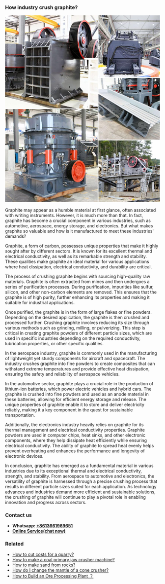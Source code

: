 <h3>How industry crush graphite?</h3><img src='1701744990.jpg' alt=''><p>Graphite may appear as a humble material at first glance, often associated with writing instruments. However, it is much more than that. In fact, graphite has become a crucial component in various industries, such as automotive, aerospace, energy storage, and electronics. But what makes graphite so valuable and how is it manufactured to meet these industries' demands?</p><p>Graphite, a form of carbon, possesses unique properties that make it highly sought after by different sectors. It is known for its excellent thermal and electrical conductivity, as well as its remarkable strength and stability. These qualities make graphite an ideal material for various applications where heat dissipation, electrical conductivity, and durability are critical.</p><p>The process of crushing graphite begins with sourcing high-quality raw materials. Graphite is often extracted from mines and then undergoes a series of purification processes. During purification, impurities like sulfur, silicon, and other non-carbon elements are removed. This ensures that the graphite is of high purity, further enhancing its properties and making it suitable for industrial applications.</p><p>Once purified, the graphite is in the form of large flakes or fine powders. Depending on the desired application, the graphite is then crushed and processed further. Crushing graphite involves reducing its size through various methods such as grinding, milling, or pulverizing. This step is critical in creating graphite powders of different particle sizes, which are used in specific industries depending on the required conductivity, lubrication properties, or other specific qualities.</p><p>In the aerospace industry, graphite is commonly used in the manufacturing of lightweight yet sturdy components for aircraft and spacecraft. The industry crushes graphite into fine powders to create composites that can withstand extreme temperatures and provide effective heat dissipation, ensuring the safety and reliability of aerospace vehicles.</p><p>In the automotive sector, graphite plays a crucial role in the production of lithium-ion batteries, which power electric vehicles and hybrid cars. The graphite is crushed into fine powders and used as an anode material in these batteries, allowing for efficient energy storage and release. The unique properties of graphite enable it to store and deliver electricity reliably, making it a key component in the quest for sustainable transportation.</p><p>Additionally, the electronics industry heavily relies on graphite for its thermal management and electrical conductivity properties. Graphite powders are used in computer chips, heat sinks, and other electronic components, where they help dissipate heat efficiently while ensuring electrical conductivity. The ability of graphite to spread heat evenly helps prevent overheating and enhances the performance and longevity of electronic devices.</p><p>In conclusion, graphite has emerged as a fundamental material in various industries due to its exceptional thermal and electrical conductivity, strength, and stability. From aerospace to automotive and electronics, the versatility of graphite is harnessed through a precise crushing process that results in different particle sizes suited for each application. As technology advances and industries demand more efficient and sustainable solutions, the crushing of graphite will continue to play a pivotal role in enabling innovation and progress across sectors.</p><h3>Contact us</h3><ul><li><strong>Whatsapp:&nbsp;<a href="https://wa.me/8613661969651">+8613661969651</a></strong></li><li><a href="https://swt.shibang-china.com/?git&amp;zhl&amp;How industry crush graphite"><strong>Online Service(chat now)</strong></a></li></ul><h3>Related</h3><ul><li><a href='How to cut costs for a quarry.md'>How to cut costs for a quarry?</a></li><li><a href='How to make a coal primary jaw crusher machine.md'>How to make a coal primary jaw crusher machine?</a></li><li><a href='How to make sand from rocks.md'>How to make sand from rocks?</a></li><li><a href='How do I change the mantle of a cone crusher.md'>How do I change the mantle of a cone crusher?</a></li><li><a href='How to Build an Ore Processing Plant ？.md'>How to Build an Ore Processing Plant ？</a></li></ul>